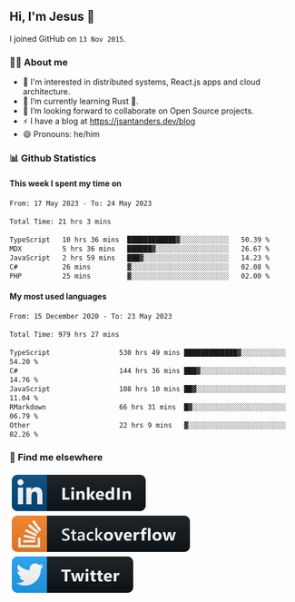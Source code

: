 ## Hi, I'm Jesus 👋

I joined GitHub on `13 Nov 2015`.

<!-- Talking about you -->

### 👨‍💻 About me

- 👦 I'm interested in distributed systems, React.js apps and cloud architecture.
- 🌱 I’m currently learning Rust 🦀.
- 👯 I’m looking forward to collaborate on Open Source projects.
- ⚡️ I have a blog at <https://jsantanders.dev/blog>
- 😄 Pronouns: he/him

### 📊 Github Statistics

#### This week I spent my time on

<!--START_SECTION:weekly-->

```text
From: 17 May 2023 - To: 24 May 2023

Total Time: 21 hrs 3 mins

TypeScript   10 hrs 36 mins  ████████████▓░░░░░░░░░░░░   50.39 %
MDX          5 hrs 36 mins   ██████▓░░░░░░░░░░░░░░░░░░   26.67 %
JavaScript   2 hrs 59 mins   ███▓░░░░░░░░░░░░░░░░░░░░░   14.23 %
C#           26 mins         ▓░░░░░░░░░░░░░░░░░░░░░░░░   02.08 %
PHP          25 mins         ▓░░░░░░░░░░░░░░░░░░░░░░░░   02.00 %
```

<!--END_SECTION:weekly-->

#### My most used languages

<!--START_SECTION:alltime-->

```text
From: 15 December 2020 - To: 23 May 2023

Total Time: 979 hrs 27 mins

TypeScript                 530 hrs 49 mins █████████████▓░░░░░░░░░░░   54.20 %
C#                         144 hrs 36 mins ███▓░░░░░░░░░░░░░░░░░░░░░   14.76 %
JavaScript                 108 hrs 10 mins ██▓░░░░░░░░░░░░░░░░░░░░░░   11.04 %
RMarkdown                  66 hrs 31 mins  █▓░░░░░░░░░░░░░░░░░░░░░░░   06.79 %
Other                      22 hrs 9 mins   ▓░░░░░░░░░░░░░░░░░░░░░░░░   02.26 %
```

<!--END_SECTION:alltime-->

### 📢 Find me elsewhere

<p>
  <a target="_blank" href="https://linkedin.com/in/jsantanders">
    <img src="https://github.com/jsantanders/jsantanders/blob/master/img/linkedin.svg" alt="LinkedIn" style="vertical-align:top; margin:4px">
  </a>
  
  <a target="_blank" href="https://stackoverflow.com/users/7318331/jesus-santander">
    <img src="https://github.com/jsantanders/jsantanders/blob/master/img/stackoverflow.svg" alt="StackOverflow" style="vertical-align:top; margin:4px">
  </a>
  
  <a target="_blank" href="http://twitter.com/jsantanders">
    <img src="https://github.com/jsantanders/jsantanders/blob/master/img/twitter.svg" alt="Twitter" style="vertical-align:top; margin:4px">
  </a>
</p>
